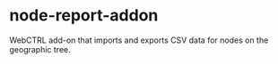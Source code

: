 # node-report-addon
WebCTRL add-on that imports and exports CSV data for nodes on the geographic tree.
